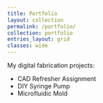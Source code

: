 ```yaml
---
title: Portfolio
layout: collection
permalink: /portfolio/
collection: portfolio
entries_layout: grid
classes: wide
---
```


My digital fabrication projects:

* CAD Refresher Assignment
* DIY Syringe Pump
* Microfluidic Mold
